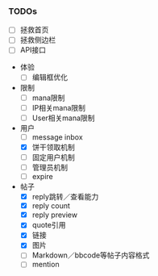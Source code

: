 
### TODOs

- [ ] 拯救首页
- [ ] 拯救侧边栏
- [ ] API接口
- 体验
    - [ ] 编辑框优化
- 限制
    - [ ] mana限制
    - [ ] IP相关mana限制
    - [ ] User相关mana限制
- 用户
    - [ ] message inbox
    - [x] 饼干领取机制
    - [ ] 固定用户机制
    - [ ] 管理员机制
    - [ ] expire
- 帖子
    - [x] reply跳转／查看能力
    - [x] reply count
    - [x] reply preview
    - [x] quote引用
    - [x] 链接
    - [x] 图片
    - [ ] Markdown／bbcode等帖子内容格式
    - [ ] mention

